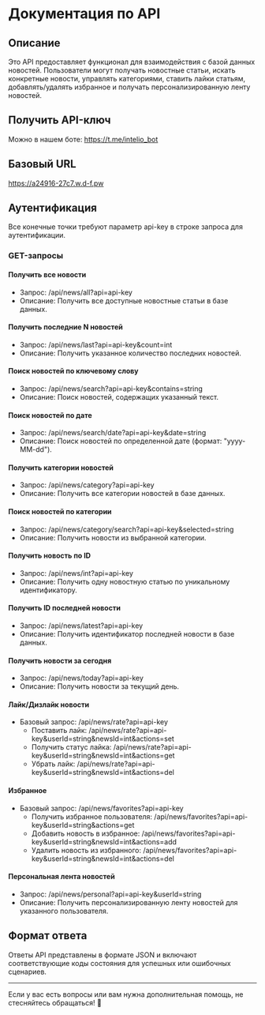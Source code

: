 # Документация по API

## Описание
Это API предоставляет функционал для взаимодействия с базой данных новостей. Пользователи могут получать новостные статьи, искать конкретные новости, управлять категориями, ставить лайки статьям, добавлять/удалять избранное и получать персонализированную ленту новостей.

## Получить API-ключ
Можно в нашем боте: https://t.me/intelio_bot

## Базовый URL
https://a24916-27c7.w.d-f.pw

## Аутентификация
Все конечные точки требуют параметр api-key в строке запроса для аутентификации.

### GET-запросы

#### Получить все новости
- Запрос: /api/news/all?api=api-key
- Описание: Получить все доступные новостные статьи в базе данных.

#### Получить последние N новостей
- Запрос: /api/news/last?api=api-key&count=int
- Описание: Получить указанное количество последних новостей.

#### Поиск новостей по ключевому слову
- Запрос: /api/news/search?api=api-key&contains=string
- Описание: Поиск новостей, содержащих указанный текст.

#### Поиск новостей по дате
- Запрос: /api/news/search/date?api=api-key&date=string
- Описание: Поиск новостей по определенной дате (формат: "yyyy-MM-dd").

#### Получить категории новостей
- Запрос: /api/news/category?api=api-key
- Описание: Получить все категории новостей в базе данных.

#### Поиск новостей по категории
- Запрос: /api/news/category/search?api=api-key&selected=string
- Описание: Получить новости из выбранной категории.

#### Получить новость по ID
- Запрос: /api/news/int?api=api-key
- Описание: Получить одну новостную статью по уникальному идентификатору.

#### Получить ID последней новости
- Запрос: /api/news/latest?api=api-key
- Описание: Получить идентификатор последней новости в базе данных.

#### Получить новости за сегодня
- Запрос: /api/news/today?api=api-key
- Описание: Получить новости за текущий день.

#### Лайк/Дизлайк новости
- Базовый запрос: /api/news/rate?api=api-key
    - Поставить лайк: /api/news/rate?api=api-key&userId=string&newsId=int&actions=set
    - Получить статус лайка: /api/news/rate?api=api-key&userId=string&newsId=int&actions=get
    - Убрать лайк: /api/news/rate?api=api-key&userId=string&newsId=int&actions=del

#### Избранное
- Базовый запрос: /api/news/favorites?api=api-key
    - Получить избранное пользователя: /api/news/favorites?api=api-key&userId=string&actions=get
    - Добавить новость в избранное: /api/news/favorites?api=api-key&userId=string&newsId=int&actions=add
    - Удалить новость из избранного: /api/news/favorites?api=api-key&userId=string&newsId=int&actions=del

#### Персональная лента новостей
- Запрос: /api/news/personal?api=api-key&userId=string
- Описание: Получить персонализированную ленту новостей для указанного пользователя.

## Формат ответа
Ответы API представлены в формате JSON и включают соответствующие коды состояния для успешных или ошибочных сценариев.

---

Если у вас есть вопросы или вам нужна дополнительная помощь, не стесняйтесь обращаться! 🚀
